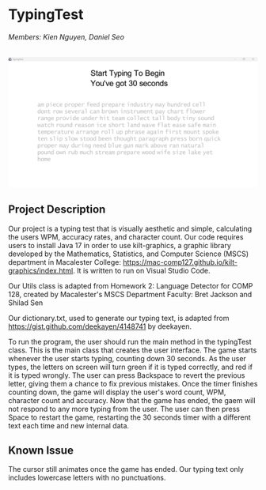 # TypingTest
###### Members: Kien Nguyen, Daniel Seo 

![Screenshot of PianOvice](res/typingtest.png)

## Project Description
Our project is a typing test that is visually aesthetic and simple, calculating the users WPM, accuracy rates, and character count. Our code requires users to install Java 17 in order to use kilt-graphics, a graphic library developed by the Mathematics, Statistics, and Computer Science (MSCS) department in Macalester College: https://mac-comp127.github.io/kilt-graphics/index.html. It is written to run on Visual Studio Code.

Our Utils class is adapted from Homework 2: Language Detector for COMP 128, created by Macalester's MSCS Department Faculty: Bret Jackson and Shilad Sen

Our dictionary.txt, used to generate our typing text, is adapted from https://gist.github.com/deekayen/4148741 by deekayen. 

To run the program, the user should run the main method in the typingTest class. This is the main class that creates the user interface. The game starts whenever the user starts typing, counting down 30 seconds. As the user types, the letters on screen will turn green if it is typed correctly, and red if it is typed wrongly. The user can press Backspace to revert the previous letter, giving them a chance to fix previous mistakes. Once the timer finishes counting down, the game will display the user's word count, WPM, character count and accuracy. Now that the game has ended, the gaem will not respond to any more typing from the user. The user can then press Space to restart the game, restarting the 30 seconds timer with a different text each time and new internal data.

## Known Issue
The cursor still animates once the game has ended. Our typing text only includes lowercase letters with no punctuations. 
